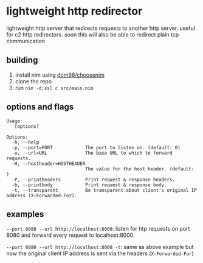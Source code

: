 # lightweight http redirector

lightweight http server that redirects requests to another http server. useful for c2 http redirectors. soon this will also be able to redirect plain tcp communication

## building
1. install nim using [dom96/choosenim](https://github.com/dom96/choosenim)
2. clone the repo
3. run `nim -d:ssl c src/main.nim`

## options and flags
```
Usage:
   [options]

Options:
  -h, --help
  -p, --port=PORT            The port to listen on. (default: 0)
  -u, --url=URL              The base URL to which to forward requests.
  -H, --hostheader=HOSTHEADER
                             The value for the host header. (default: )
  -P, --printheaders         Print request & response headers.
  -b, --printbody            Print request & response body.
  -t, --transparent          Be transparent about client's original IP address (X-Forwarded-For).
```
## examples
`--port 8080 --url http://localhost:8000`: listen for htp requests on port 8080 and forward every request to localhost:8000.

`--port 8080 --url http://localhost:8000 -t`: same as above example but now the original client IP address is sent via the headers (`X-Forwarded-For`)